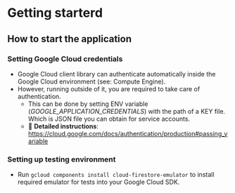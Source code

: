 # Getting starterd

## How to start the application
### Setting Google Cloud credentials
- Google Cloud client library can authenticate automatically inside the Google Cloud environment (see: Compute Engine).
- However, running outside of it, you are required to take care of authentication.
   - This can be done by setting ENV variable (_GOOGLE_APPLICATION_CREDENTIALS_) with the path of a KEY file. Which is JSON file you can obtain for service accounts.
   - 📄 **Detailed instructions**: https://cloud.google.com/docs/authentication/production#passing_variable

### Setting up testing environment
- Run `gcloud components install cloud-firestore-emulator`
to install required emulator for tests into your Google Cloud SDK.